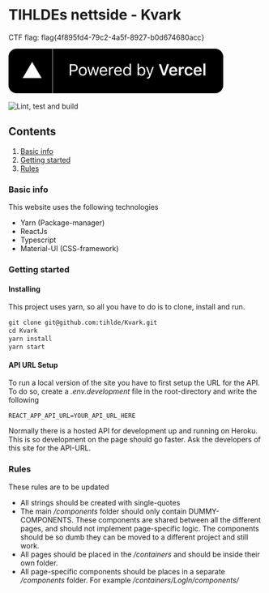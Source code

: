 # TIHLDEs nettside - Kvark 
CTF flag: flag{4f895fd4-79c2-4a5f-8927-b0d674680acc}

[![Vercel](./src/assets/img/vercel_background.svg)](https://vercel.com/?utm_source=kvark&utm_campaign=oss)

![Lint, test and build](https://github.com/tihlde/Kvark/workflows/Lint,%20test%20and%20build/badge.svg)

## Contents
1. [Basic info](#basic-info)
2. [Getting started](#getting-started)
3. [Rules](#rules)


### Basic info
This website uses the following technologies

* Yarn (Package-manager)
* ReactJs
* Typescript
* Material-UI (CSS-framework)

### Getting started

#### Installing
This project uses yarn, so all you have to do is to clone, install and run.

```
git clone git@github.com:tihlde/Kvark.git
cd Kvark
yarn install
yarn start 
```

#### API URL Setup
To run a local version of the site you have to first setup the URL
for the API. To do so, create a _.env.development_ file in the root-directory
and write the following
```
REACT_APP_API_URL=YOUR_API_URL_HERE
```
Normally there is a hosted API for development up and running on Heroku. This is
so development on the page should go faster. Ask the developers of this site for
the API-URL.

### Rules
These rules are to be updated

* All strings should be created with single-quotes
* The main _/components_ folder should only contain DUMMY-COMPONENTS. These components are shared between
all the different pages, and should not implement page-specific logic. The components should be so dumb
they can be moved to a different project and still work.
* All pages should be placed in the _/containers_ and should be inside their own folder.
* All page-specific components should be places in a separate _/components_ folder. For example _/containers/LogIn/components/_
